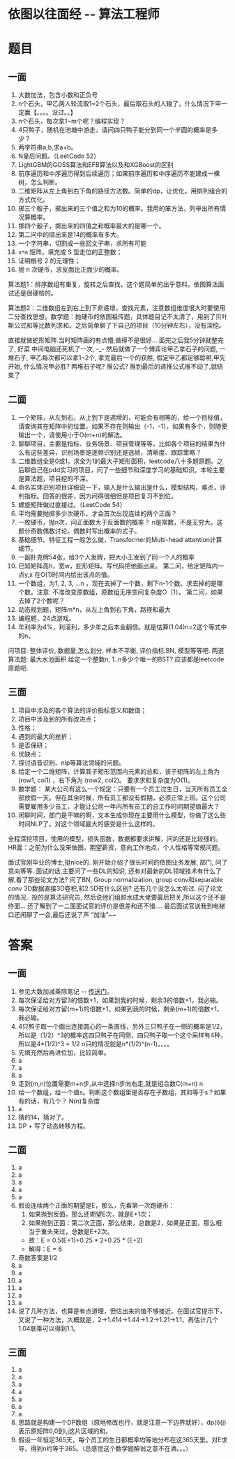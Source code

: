 # 依图以往面经 -- 算法工程师

# 题目

## 一面
1. 大数加法，包含小数和正负号
2. n个石头，甲乙两人轮流取1~2个石头，最后取石头的人输了，什么情况下甲一定赢【。。。。没过。。】
3. n个石头，每次拿1~m个呢？编程实现？
4. 4只鸭子，随机在池塘中游走，请问四只鸭子能分到同一个半圆的概率是多少？
5. 两字符串a,b,求a+b。
6. N皇后问题。（LeetCode 52）
7. LightGBM的GOSS算法和EFB算法以及和XGBoost的区别
8. 前序遍历和中序遍历得到后续遍历；如果前序遍历和中序遍历不能建成一棵树，怎么判断。
9. 二维矩阵从左上角到右下角的路径方法数。简单的dp，让优化，用排列组合的方式优化。
10. 掷三个骰子，掷出来的三个值之和为10的概率。我用的笨方法，列举出所有情况算概率。
11. 掷四个骰子，掷出来的四值之和概率最大的是哪一个。
12. 第二问中的掷出来是14的概率有多大。
13. 一个字符串，切割成一些回文子串，求所有可能
14. `n*m` 矩阵，填充成 S 型走位的正整数；
15. 证明根号 2 的无理性；
16. 抛 n 次硬币，求反面比正面少的概率。

算法题1：排序数组有重复，旋转之后查找，这个题简单的出乎意料，依图算法面试还是很硬核的。

算法题2：二维数组左到右上到下非递增，查找元素，注意数组维度很大时要使用二分查找思想。数学题：抛硬币的依图祖传题，具体题目记不太清了，用到了贝叶斯公式和等比数列求和。之后简单聊了下自己的项目（10分钟左右），没有深挖。

直接就做蛇形矩阵.当时矩阵画的有点懵,做得不是很好....面完之后我5分钟就整完了, 好菜
中间电脑还死机了一次, -_-
然后就做了一个博弈论甲乙拿石子的问题, 一堆石子, 甲乙每次都可以拿1~2个, 拿完最后一个的获胜, 假定甲乙都足够聪明,甲先开始, 什么情况甲必胜?
两堆石子呢?
推公式?
推到最后的递推公式推不动了,就结束了


## 二面
1. 一个矩阵，从左到右，从上到下是递增的，可能会有相等的，给一个目标值，请查询其在矩阵中的位置，如果不存在则输出（-1，-1），如果有多个，则随便输出一个，请使用小于O(m+n)的解法。
2. 聊聊项目，主要是指标、业务场景、项目管理等等，比如各个项目的结果为什么有这些差异，识别场景是逐帧识别还是选帧，清晰度、跟踪策略？
3. 二维数组全是0或1，求全为1的最大子矩形面积，leetcode八十多题原题。之后聊自己在pdd实习的项目，问了一些细节和深度学习的基础知识。本轮主要是算法题，项目挖的不深。
4. 命名实体识别项目详细说一下，输入是什么输出是什么，模型结构，难点，评判指标。回答的很差，因为问得很细但是项目复习不到位。
5. 螺旋矩阵做过直接过。（LeetCode 54）
6. 平均需要抛掷多少次硬币，才会首次出现连续的两个正面？ 
7. 一枚硬币，抛n次，问正面数大于反面数的概率？ n是常数，不是无穷大。这题分奇数偶数讨论。偶数时写出概率的式子。
8. 基础细节。特征工程一般怎么做，Transformer的Multi-head attention计算细节。
9. 一副扑克牌54张，给3个人发牌，把大小王发到了同一个人的概率
10. 已知矩阵高h，宽w，蛇形矩阵。写代码把他画出来。 第二问，给定矩阵内一点y,x 在O(1)时间内给出该点的值。
11. 一个数组，为1, 2, 3, ...n ，现在去掉了一个数，剩下n-1个数。求去掉的是哪个数。注意: 不准改变原数组，原数组无序空间复杂度O（1）。 第二问，如果去掉了2个数呢？
12. 动态规划题，矩阵m*n，从左上角到右下角，路径和最大
13. 编程题，24点游戏。
14. 年利率为4%，利滚利，多少年之后本金翻倍。就是估算(1.04)n=2这个等式中的n。


问项目:
整体评价, 数据量,怎么划分, 样本不平衡, 评价指标,BN, 模型等等吧.
两道算法题:
最大水池面积
给定一个整数n, 1..n多少个唯一的BST?
应该都是leetcode原题吧.

## 三面
1. 项目中涉及的各个算法的评价指标意义和数值；
2. 项目中涉及到的所有改进点；
3. 性格；
4. 遇到的最大的挫折；
5. 是否保研；
6. 优缺点；
7. 探讨语音识别、nlp等算法领域的问题。
8. 给定一个二维矩阵，计算其子矩形范围内元素的总和，该子矩阵的左上角为 (row1, col1) ，右下角为 (row2, col2)。 要求求和复杂度为O(1)。
9. 数学题： 某大公司有这么一个规定：只要有一个员工过生日，当天所有员工全部放假一天。但在其余时候，所有员工都没有假期，必须正常上班。这个公司需要雇用多少员工，才能让公司一年内所有员工的总工作时间期望值最大？
10. 闲聊时间，部门是干嘛的啊，文本生成你现在主要用什么模型，你做了这么些时间NLP了，对这个领域最大的感受是什么这样的。

全程深挖项目，使用的模型，损失函数，数据都要求讲解，问的还是比较细的。
HR面：之前为什么没来依图，期望薪资，意向工作地点，个人性格等常规问题。


面试官刚毕业的博士,挺nice的.
刚开始介绍了很长时间的依图业务发展, 部门, 问了意向等等.
面试的话,主要问了一些DL的知识, 还有对最新的DL领域技术有什么了解,看了那些论文方法?
问了BN, Group normalization, group conv和separable conv
3D数据直接3D卷积,和2.5D有什么区别?
还有几个没怎么太听过.
问了论文的情况..
投的是算法研究员, 然后说他们组颜水成大佬要最后把关,所以这个还不是终面...
还了解到了一二面面试官的评价是很差和还不错....
最后面试官送我到电梯口还闲聊了一会,最后还说了声 “加油”~~



# 答案
## 一面
1. 参见大数加减乘除笔记 -- [传送门](https://github.com/Weizhuo-Zhang/leetcode_kick/blob/master/yitu_interview/answer_notes/big_number_operation.md)。
2. 每次保证给对方留3的倍数+1，如果到我的时候，剩余3的倍数+1，我必输。
3. 每次保证给对方留(m+1)的倍数+1，如果到我的时候，剩余(m+1)的倍数+1，我必输。
4. 4只鸭子取一个画出连接圆心的一条直线，另外三只鸭子在一侧的概率是1/2，所以是（1/2）^3的概率这四只鸭子在同侧，四只鸭子取一个这个采样有4种，所以是4*(1/2)^3 = 1/2
n只的情况就是n*(1/2)^(n-1)。。。。
5. 先填充然后再进位加，比较简单。
6. a
7. a
8. a
9. 走到(m,n)位置需要m+n步,从中选择n步向右走,就是组合数C(m+n) n
10. 给一个数组，给一个值s。判断这个数组里是否存在子数组，其和等于s？如果有的话，有几个？ N(n)复杂度
11. a
12. 猜的14，猜对了。
13. DP + 写了动态转移方程。


## 二面
1. a
2. a
3. a
4. a
5. a
6. 假设连续两个正面的期望是E，那么，先看第一次跑硬币：
   1. 如果抛到反面，那么还期望E次，就是E+1次；
   2. 如果抛到正面：第二次正面，那么结束，总数是2，如果是正面，那么相当于重头来过，总数是E+2次。
   - 故：E = 0.5(E+1)+0.25 * 2+0.25 * (E+2)
   - 解得：E = 6
7. 奇数答案是1/2
8. a
9. a
10. a
11. a
12. a
13. a
14. 说了几种方法，也算是有点道理，但估出来的值不够接近。在面试官提示下，又说了一种方法，大概就是，2->1.414->1.44->1.2->1.21->1.1，再估计几个1.04联乘可以得到1.1。

## 三面
1. a
2. a
3. a
4. a
5. a
6. a
7. a
8. 思路就是构建一个DP数组（原地修改也行，就是注意一下边界就好），dp(i)(j)表示原矩阵0,0到i,j这片区域的和。
9. 假设一年恒定365天，每个员工的生日都概率均等地分布在这365天里。对E求导，得到n约等于365。（总感觉这个数学题醉翁之意不在酒。。。）